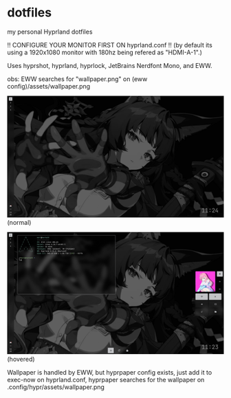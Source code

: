 # dotfiles
my personal Hyprland dotfiles

!! CONFIGURE YOUR MONITOR FIRST ON hyprland.conf !! (by default its using a 1920x1080 monitor with 180hz being refered as "HDMI-A-1".)

Uses hyprshot, hyprland, hyprlock, JetBrains Nerdfont Mono, and EWW.

obs: EWW searches for "wallpaper.png" on (eww config)/assets/wallpaper.png

![alt text](assets/normal.png)
(normal)

![alt text](assets/expanded.png)
(hovered)

Wallpaper is handled by EWW, but hyprpaper config exists, just add it to exec-now on hyprland.conf, hyprpaper searches for the wallpaper on .config/hypr/assets/wallpaper.png
